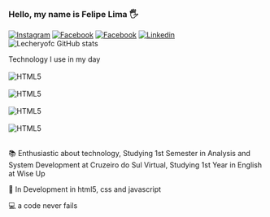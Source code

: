 
### Hello, my name is Felipe Lima 🖐

[![Instagram](https://img.shields.io/badge/Instagram-E4405F?style=for-the-badge&logo=instagram&logoColor=white)](https://www.instagram.com/lecheryofc/)
[![Facebook](https://img.shields.io/badge/Facebook-1877F2?style=for-the-badge&logo=facebook&logoColor=white)](https://www.facebook.com/felipeelechery/)
[![Facebook](https://img.shields.io/badge/Facebook-1877F2?style=for-the-badge&logo=facebook&logoColor=white)](https://www.facebook.com/felipeelechery/)
[![Linkedin](https://img.shields.io/badge/LinkedIn-0077B5?style=for-the-badge&logo=linkedin&logoColor=white)](https://www.linkedin.com/in/felipe-lima-rocha-030626255/)
![Lecheryofc GitHub stats](https://github-readme-stats.vercel.app/api?username=lecheryofc&count_private=true&theme=dracula)
<div> Technology I use in my day

<div style="display: inline_brock"><br/>
    <img aling="center" alt="HTML5" src="https://img.shields.io/badge/HTML-239120?style=for-the-badge&logo=html5&logoColor=white"/>
</div>
<div style="display: inline_brock"><br/>
    <img aling="center" alt="HTML5" src="https://img.shields.io/badge/Microsoft_Excel-217346?style=for-the-badge&logo=microsoft-excel&logoColor=white"/>
</div>
<div style="display: inline_brock"><br/>
    <img aling="center" alt="HTML5" src="https://img.shields.io/badge/JavaScript-F7DF1E?style=for-the-badge&logo=javascript&logoColor=black"/>
</div>
<div style="display: inline_brock"><br/>
    <img aling="center" alt="HTML5" src="https://img.shields.io/badge/CSS3-1572B6?style=for-the-badge&logo=css3&logoColor=white"/>
</div></br>

📚 Enthusiastic about technology, Studying 1st Semester in Analysis and System Development at Cruzeiro do Sul Virtual, Studying 1st Year in English at Wise Up

📝 In Development in html5, css and javascript

💻 a code never fails

</div>
